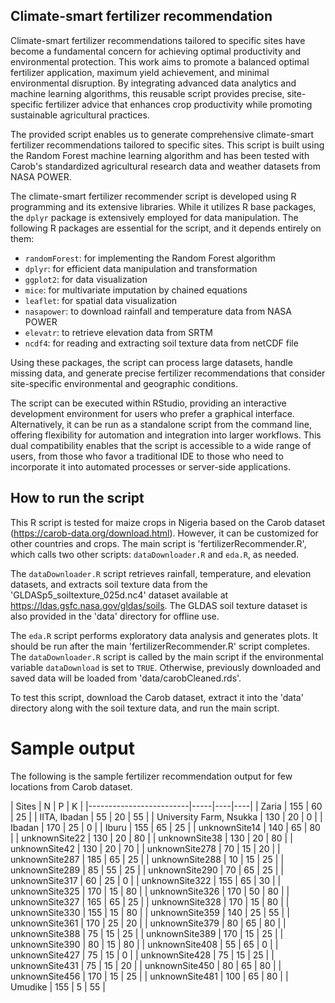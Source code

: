 ## Climate-smart fertilizer recommendation
Climate-smart fertilizer recommendations tailored to specific sites have become a fundamental concern for achieving optimal productivity and environmental protection. This work aims to promote a balanced optimal fertilizer application, maximum yield achievement, and minimal environmental disruption. By integrating advanced data analytics and machine learning algorithms, this reusable script provides precise, site-specific fertilizer advice that enhances crop productivity while promoting sustainable agricultural practices. 

The provided script enables us to generate comprehensive climate-smart fertilizer recommendations tailored to specific sites. This script is built using the Random Forest machine learning algorithm and has been tested with Carob's standardized agricultural research data and weather datasets from NASA POWER.

The climate-smart fertilizer recommender script is developed using R programming and its extensive libraries. While it utilizes R base packages, the `dplyr` package is extensively employed for data manipulation. The following R packages are essential for the script, and it depends entirely on them:

- `randomForest`: for implementing the Random Forest algorithm
- `dplyr`: for efficient data manipulation and transformation
- `ggplot2`: for data visualization
- `mice`: for multivariate imputation by chained equations
- `leaflet`: for spatial data visualization
- `nasapower`: to download rainfall and temperature data from NASA POWER
- `elevatr`: to retrieve elevation data from SRTM
- `ncdf4`: for reading and extracting soil texture data from netCDF file 

Using these packages, the script can process large datasets, handle missing data, and generate precise fertilizer recommendations that consider site-specific environmental and geographic conditions. 

The script can be executed within RStudio, providing an interactive development environment for users who prefer a graphical interface. Alternatively, it can be run as a standalone script from the command line, offering flexibility for automation and integration into larger workflows. This dual compatibility enables that the script is accessible to a wide range of users, from those who favor a traditional IDE to those who need to incorporate it into automated processes or server-side applications.

## How to run the script
This R script is tested for maize crops in Nigeria based on the Carob dataset (https://carob-data.org/download.html). However, it can be customized for other countries and crops. The main script is 'fertilizerRecommender.R', which calls two other scripts: `dataDownloader.R` and `eda.R`, as needed.

The `dataDownloader.R` script retrieves rainfall, temperature, and elevation datasets, and extracts soil texture data from the 'GLDASp5_soiltexture_025d.nc4' dataset available at https://ldas.gsfc.nasa.gov/gldas/soils. The GLDAS soil texture dataset is also provided in the 'data' directory for offline use.

The `eda.R` script performs exploratory data analysis and generates plots. It should be run after the main 'fertilizerRecommender.R' script completes. The `dataDownloader.R` script is called by the main script if the environmental variable `dataDownload` is set to `TRUE`. Otherwise, previously downloaded and saved data will be loaded from 'data/carobCleaned.rds'.

To test this script, download the Carob dataset, extract it into the 'data' directory along with the soil texture data, and run the main script.

# Sample output
The following is the sample fertilizer recommendation output for few locations from Carob dataset.
<div class="center-table">
| Sites                   | N   | P  | K  |
|-------------------------|-----|----|----|
| Zaria                   | 155 | 60 | 25 |
| IITA, Ibadan            |  55 | 20 | 55 |
| University Farm, Nsukka | 130 | 20 |  0 |
| Ibadan                  | 170 | 25 |  0 |
| Iburu                   | 155 | 65 | 25 |
| unknownSite14           | 140 | 65 | 80 |
| unknownSite22           | 130 | 20 | 80 |
| unknownSite38           | 130 | 20 | 80 |
| unknownSite42           | 130 | 20 | 70 |
| unknownSite278          |  70 | 15 | 20 |
| unknownSite287          | 185 | 65 | 25 |
| unknownSite288          |  10 | 15 | 25 |
| unknownSite289          |  85 | 55 | 25 |
| unknownSite290          |  70 | 65 | 25 |
| unknownSite317          |  60 | 25 |  0 |
| unknownSite322          | 155 | 65 | 30 |
| unknownSite325          | 170 | 15 | 80 |
| unknownSite326          | 170 | 50 | 80 |
| unknownSite327          | 165 | 65 | 25 |
| unknownSite328          | 170 | 15 | 80 |
| unknownSite330          | 155 | 15 | 80 |
| unknownSite359          | 140 | 25 | 55 |
| unknownSite361          | 170 | 25 | 20 |
| unknownSite379          |  80 | 65 | 80 |
| unknownSite388          |  75 | 15 | 25 |
| unknownSite389          | 170 | 15 | 25 |
| unknownSite390          |  80 | 15 | 80 |
| unknownSite408          |  55 | 65 |  0 |
| unknownSite427          |  75 | 15 |  0 |
| unknownSite428          |  75 | 15 | 25 |
| unknownSite431          |  75 | 15 | 20 |
| unknownSite450          |  80 | 65 | 80 |
| unknownSite456          | 170 | 15 | 25 |
| unknownSite481          | 100 | 65 | 80 |
| Umudike                 | 155 |  5 | 55 |
</div>
